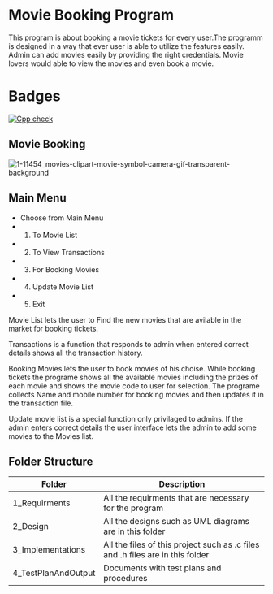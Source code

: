 # Movie Booking Program
This program is about booking a movie tickets for every user.The programm is designed in a way that ever user is able to utilize the features easily. Admin can add movies easily by providing the right credentials. Movie lovers would able to view the movies and even book a movie.
# Badges
[![Cpp check](https://github.com/Jaswanth-Merugumala/STEP-IN-Project/actions/workflows/cppcheck.yml/badge.svg)](https://github.com/Jaswanth-Merugumala/STEP-IN-Project/actions/workflows/cppcheck.yml) 
## Movie Booking
![1-11454_movies-clipart-movie-symbol-camera-gif-transparent-background](https://user-images.githubusercontent.com/86122736/125241458-174c0180-e309-11eb-8a35-d0faf148469e.png)

## Main Menu
- Choose from Main Menu
- 1) To Movie List
- 2) To View Transactions
- 3) For Booking Movies
- 4) Update Movie List
- 5) Exit

Movie List lets the user to Find the new movies that are avilable in the market for booking tickets.

Transactions is a function that responds to admin when entered correct details shows all the transaction history.

Booking Movies lets the user to book movies of his choise. While booking tickets the programe shows all the available movies including the prizes of each movie and shows the movie code to user for selection. The programe collects Name and mobile number for booking movies and then updates it in the transaction file.

Update movie list is a special function only privilaged to admins. If the admin enters correct details the user interface lets the admin to add some movies to the Movies list.

## Folder Structure
| Folder | Description |
|--------|-------------|
| 1_Requirments | All the requirments that are necessary for the program |
| 2_Design | All the designs such as UML diagrams are in this folder |
| 3_Implementations | All the files of this project such as .c files and .h files are in this folder |
| 4_TestPlanAndOutput  | Documents with test plans and procedures |

